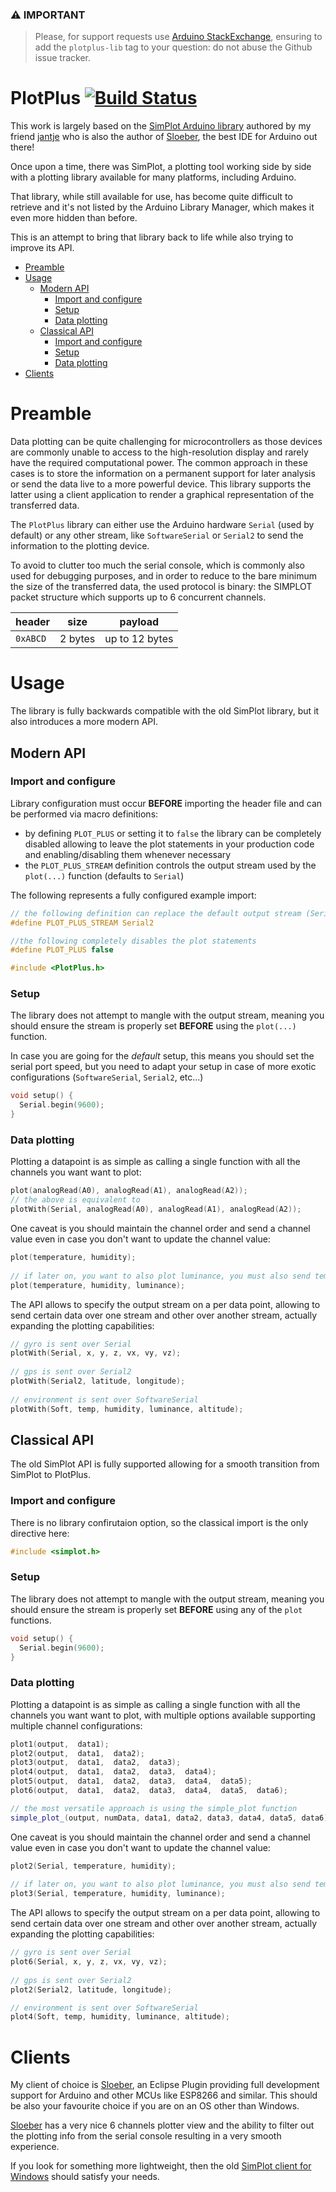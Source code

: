### &#x26A0; **IMPORTANT**
 
> Please, for support requests use [Arduino StackExchange](https://arduino.stackexchange.com/questions/tagged/plotplus-lib), ensuring to add the `plotplus-lib` tag to your question: do not abuse the Github issue tracker.

PlotPlus [![Build Status][travis-status]][travis]
=============
[travis]: https://travis-ci.org/rlogiacco/PlotPlus
[travis-status]: https://travis-ci.org/rlogiacco/PlotPlus.svg?branch=master

This work is largely based on the [SimPlot Arduino library](https://github.com/jantje/ArduinoLibraries/tree/master/simplot) authored by my friend [jantje](https://github.com/jantje) who is also the author of [Sloeber](http://sloeber.io), the best IDE for Arduino out there!

Once upon a time, there was SimPlot, a plotting tool working side by side with a plotting library available for many platforms, including Arduino.

That library, while still available for use, has become quite difficult to retrieve and it's not listed by the Arduino Library Manager, which makes it even more hidden than before.

This is an attempt to bring that library back to life while also trying to improve its API.

<!-- toc -->

- [Preamble](#preamble)
- [Usage](#usage)
  * [Modern API](#modern-api)
    + [Import and configure](#import-and-configure)
    + [Setup](#setup)
    + [Data plotting](#data-plotting)
  * [Classical API](#classical-api)
    + [Import and configure](#import-and-configure-1)
    + [Setup](#setup-1)
    + [Data plotting](#data-plotting-1)
- [Clients](#clients)

<!-- tocstop -->

Preamble
============

Data plotting can be quite challenging for microcontrollers as those devices are commonly unable to access to the high-resolution display and rarely have the required computational power. 
The common approach in these cases is to store the information on a permanent support for later analysis or send the data live to a more powerful device. This library supports the latter using a client application to render a graphical representation of the transferred data.

The `PlotPlus` library can either use the Arduino hardware `Serial` (used by default) or any other stream, like `SoftwareSerial` or `Serial2` to send the information to the plotting device.
 
To avoid to clutter too much the serial console, which is commonly also used for debugging purposes, and in order to reduce to the bare minimum the size of the transferred data, the used protocol is binary: the SIMPLOT packet structure which supports up to 6 concurrent channels.


  | header   | size    | payload         |
  |----------|---------|-----------------|
  | `0xABCD` | 2 bytes | up to 12 bytes  |


Usage
============

The library is fully backwards compatible with the old SimPlot library, but it also introduces a more modern API.

Modern API
----------

### Import and configure

Library configuration must occur **BEFORE** importing the header file and can be performed via macro definitions:

* by defining `PLOT_PLUS` or setting it to `false` the library can be completely disabled allowing to leave the plot statements in your production code and enabling/disabling them whenever necessary
* the `PLOT_PLUS_STREAM` definition controls the output stream used by the `plot(...)` function (defaults to `Serial`)

The following represents a fully configured example import:
 
```c
// the following definition can replace the default output stream (Serial)
#define PLOT_PLUS_STREAM Serial2

//the following completely disables the plot statements
#define PLOT_PLUS false

#include <PlotPlus.h>
```

### Setup

The library does not attempt to mangle with the output stream, meaning you should ensure the stream is properly set **BEFORE** using the `plot(...)` function.

In case you are going for the *default* setup, this means you should set the serial port speed, but you need to adapt your setup in case of more exotic configurations (`SoftwareSerial`, `Serial2`, etc...)

``` cpp
void setup() {
  Serial.begin(9600);
}
```

### Data plotting

Plotting a datapoint is as simple as calling a single function with all the channels you want want to plot:

``` cpp
plot(analogRead(A0), analogRead(A1), analogRead(A2));
// the above is equivalent to 
plotWith(Serial, analogRead(A0), analogRead(A1), analogRead(A2));
```

One caveat is you should maintain the channel order and send a channel value even in case you don't want to update the channel value:

``` cpp
plot(temperature, humidity);
  
// if later on, you want to also plot luminance, you must also send temperature and humidity
plot(temperature, humidity, luminance);
```

The API allows to specify the output stream on a per data point, allowing to send certain data over one stream and other over another stream, actually expanding the plotting capabilities:

``` cpp
// gyro is sent over Serial
plotWith(Serial, x, y, z, vx, vy, vz);
  
// gps is sent over Serial2
plotWith(Serial2, latitude, longitude);
  
// environment is sent over SoftwareSerial
plotWith(Soft, temp, humidity, luminance, altitude);  
```


Classical API
------------------------

The old SimPlot API is fully supported allowing for a smooth transition from SimPlot to PlotPlus.

### Import and configure

There is no library confirutaion option, so the classical import is the only directive here:
 
``` cpp
#include <simplot.h>
```

### Setup

The library does not attempt to mangle with the output stream, meaning you should ensure the stream is properly set **BEFORE** using any of the `plot` functions.

``` cpp
void setup() {
  Serial.begin(9600);
}
```

### Data plotting

Plotting a datapoint is as simple as calling a single function with all the channels you want want to plot, with multiple options available supporting multiple channel configurations:

``` cpp
plot1(output,  data1);
plot2(output,  data1,  data2);
plot3(output,  data1,  data2,  data3);
plot4(output,  data1,  data2,  data3,  data4);
plot5(output,  data1,  data2,  data3,  data4,  data5);
plot6(output,  data1,  data2,  data3,  data4,  data5,  data6);

// the most versatile approach is using the simple_plot function
simple_plot_(output, numData, data1, data2, data3, data4, data5, data6);  
```

One caveat is you should maintain the channel order and send a channel value even in case you don't want to update the channel value:

``` cpp
plot2(Serial, temperature, humidity);
  
// if later on, you want to also plot luminance, you must also send temperature and humidity
plot3(Serial, temperature, humidity, luminance);
```

The API allows to specify the output stream on a per data point, allowing to send certain data over one stream and other over another stream, actually expanding the plotting capabilities:

``` cpp
// gyro is sent over Serial
plot6(Serial, x, y, z, vx, vy, vz);
  
// gps is sent over Serial2
plot2(Serial2, latitude, longitude);

// environment is sent over SoftwareSerial
plot4(Soft, temp, humidity, luminance, altitude);
```

Clients
============

My client of choice is [Sloeber](http:///sloeber.io), an Eclipse Plugin providing full development support for Arduino and other MCUs like ESP8266 and similar. This should be also your favourite choice if you are on an OS other than Windows.

[Sloeber](http:///sloeber.io) has a very nice 6 channels plotter view and the ability to filter out the plotting info from the serial console resulting in a very smooth experience.

If you look for something more lightweight, then the old [SimPlot client for Windows](https://github.com/infomaniac50/projectsimplot) should satisfy your needs.

